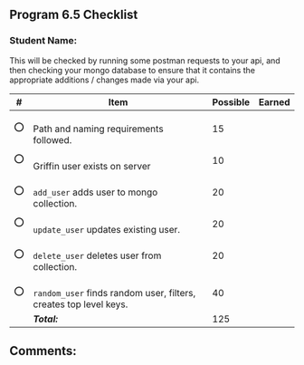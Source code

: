  ## Program 6.5 Checklist

### Student Name: 


This will be checked by running some postman requests to your api, and then checking your mongo
database to ensure that it contains the appropriate additions / changes made via your api.

| #   | Item                                                                   | Possible | Earned |
|-----|------------------------------------------------------------------------|----------|--------|
| :o: | <br> Path and naming requirements followed.                            | 15       |        |
| :o: | <br> Griffin user exists on server                                     | 10       |        |
| :o: | <br> `add_user` adds user to mongo collection.                         | 20       |        |
| :o: | <br> `update_user` updates existing user.                              | 20       |        |
| :o: | <br> `delete_user` deletes user from collection.                       | 20       |        |
| :o: | <br> `random_user` finds random user, filters, creates top level keys. | 40       |        |
|  | ***Total:***                                                             | 125      |        |

## Comments:



